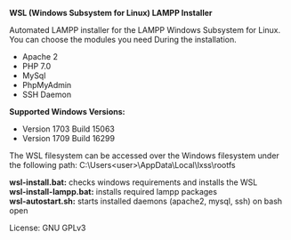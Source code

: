 **WSL (Windows Subsystem for Linux) LAMPP Installer**

Automated LAMPP installer for the LAMPP Windows Subsystem for Linux. You can choose the modules you need During the installation.
- Apache 2
- PHP 7.0
- MySql
- PhpMyAdmin
- SSH Daemon

**Supported Windows Versions:**
- Version 1703 Build 15063
- Version 1709 Build 16299

The WSL filesystem can be accessed over the Windows filesystem under the following path: 
C:\Users\<user>\AppData\Local\lxss\rootfs

<b>wsl-install.bat:</b> checks windows requirements and installs the WSL<br />
<b>wsl-install-lampp.bat:</b> installs required lampp packages<br />
<b>wsl-autostart.sh:</b> starts installed daemons (apache2, mysql, ssh) on bash open<br />

License: GNU GPLv3